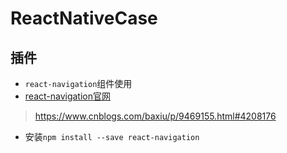 # ReactNativeCase

## 插件
- `react-navigation`组件使用
- [react-navigation官网](https://reactnavigation.org/docs/zh-Hans/getting-started.html)

> https://www.cnblogs.com/baxiu/p/9469155.html#4208176

- 安装`npm install --save react-navigation`

